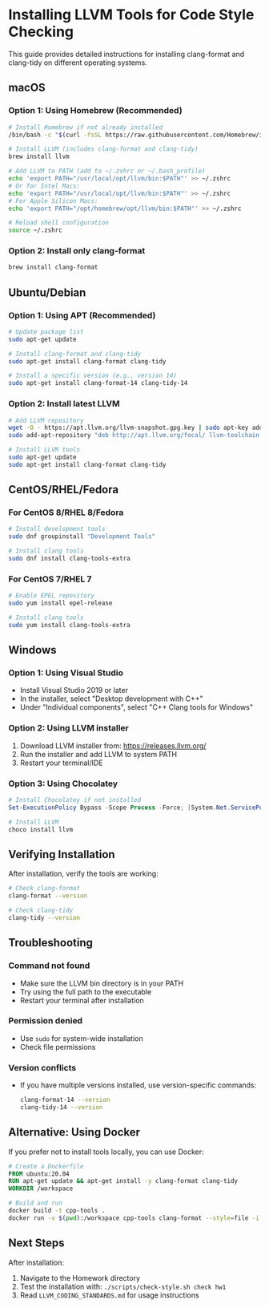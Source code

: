 # Installing LLVM Tools for Code Style Checking

This guide provides detailed instructions for installing clang-format and clang-tidy on different operating systems.

## macOS

### Option 1: Using Homebrew (Recommended)

```bash
# Install Homebrew if not already installed
/bin/bash -c "$(curl -fsSL https://raw.githubusercontent.com/Homebrew/install/HEAD/install.sh)"

# Install LLVM (includes clang-format and clang-tidy)
brew install llvm

# Add LLVM to PATH (add to ~/.zshrc or ~/.bash_profile)
echo 'export PATH="/usr/local/opt/llvm/bin:$PATH"' >> ~/.zshrc
# Or for Intel Macs:
echo 'export PATH="/usr/local/opt/llvm/bin:$PATH"' >> ~/.zshrc
# For Apple Silicon Macs:
echo 'export PATH="/opt/homebrew/opt/llvm/bin:$PATH"' >> ~/.zshrc

# Reload shell configuration
source ~/.zshrc
```

### Option 2: Install only clang-format

```bash
brew install clang-format
```

## Ubuntu/Debian

### Option 1: Using APT (Recommended)

```bash
# Update package list
sudo apt-get update

# Install clang-format and clang-tidy
sudo apt-get install clang-format clang-tidy

# Install a specific version (e.g., version 14)
sudo apt-get install clang-format-14 clang-tidy-14
```

### Option 2: Install latest LLVM

```bash
# Add LLVM repository
wget -O - https://apt.llvm.org/llvm-snapshot.gpg.key | sudo apt-key add -
sudo add-apt-repository "deb http://apt.llvm.org/focal/ llvm-toolchain-focal main"

# Install LLVM tools
sudo apt-get update
sudo apt-get install clang-format clang-tidy
```

## CentOS/RHEL/Fedora

### For CentOS 8/RHEL 8/Fedora

```bash
# Install development tools
sudo dnf groupinstall "Development Tools"

# Install clang tools
sudo dnf install clang-tools-extra
```

### For CentOS 7/RHEL 7

```bash
# Enable EPEL repository
sudo yum install epel-release

# Install clang tools
sudo yum install clang-tools-extra
```

## Windows

### Option 1: Using Visual Studio

- Install Visual Studio 2019 or later
- In the installer, select "Desktop development with C++"
- Under "Individual components", select "C++ Clang tools for Windows"

### Option 2: Using LLVM installer

1. Download LLVM installer from: https://releases.llvm.org/
2. Run the installer and add LLVM to system PATH
3. Restart your terminal/IDE

### Option 3: Using Chocolatey

```powershell
# Install Chocolatey if not installed
Set-ExecutionPolicy Bypass -Scope Process -Force; [System.Net.ServicePointManager]::SecurityProtocol = [System.Net.ServicePointManager]::SecurityProtocol -bor 3072; iex ((New-Object System.Net.WebClient).DownloadString('https://community.chocolatey.org/install.ps1'))

# Install LLVM
choco install llvm
```

## Verifying Installation

After installation, verify the tools are working:

```bash
# Check clang-format
clang-format --version

# Check clang-tidy
clang-tidy --version
```

## Troubleshooting

### Command not found

- Make sure the LLVM bin directory is in your PATH
- Try using the full path to the executable
- Restart your terminal after installation

### Permission denied

- Use `sudo` for system-wide installation
- Check file permissions

### Version conflicts

- If you have multiple versions installed, use version-specific commands:
  ```bash
  clang-format-14 --version
  clang-tidy-14 --version
  ```

## Alternative: Using Docker

If you prefer not to install tools locally, you can use Docker:

```dockerfile
# Create a Dockerfile
FROM ubuntu:20.04
RUN apt-get update && apt-get install -y clang-format clang-tidy
WORKDIR /workspace
```

```bash
# Build and run
docker build -t cpp-tools .
docker run -v $(pwd):/workspace cpp-tools clang-format --style=file -i yourfile.cpp
```

## Next Steps

After installation:

1. Navigate to the Homework directory
2. Test the installation with: `./scripts/check-style.sh check hw1`
3. Read `LLVM_CODING_STANDARDS.md` for usage instructions
